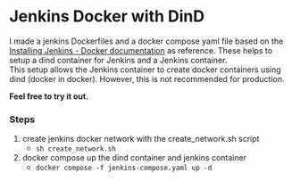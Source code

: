 # Jenkins Docker with DinD
I made a jenkins Dockerfiles and a docker compose yaml file based on the [Installing Jenkins - Docker documentation](https://www.jenkins.io/doc/book/installing/docker/) as reference. These helps to setup a dind container for Jenkins and a Jenkins container.  
This setup allows the Jenkins container to create docker containers using dind (docker in docker). However, this is not recommended for production.  

**Feel free to try it out.**

### Steps
1. create jenkins docker network with the create_network.sh script
   - ```sh create_network.sh```
2. docker compose up the dind container and jenkins container 
   - ```docker compose -f jenkins-compose.yaml up -d```